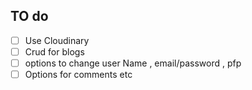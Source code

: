 ## TO do
-[ ] Use Cloudinary
-[ ] Crud for blogs
-[ ] options to change user Name , email/password , pfp
-[ ] Options for comments etc